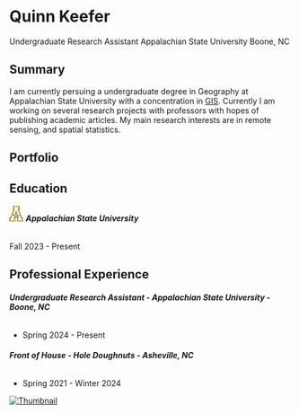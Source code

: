 # Quinn Keefer
Undergraduate Research Assistant
Appalachian State University
Boone, NC

## Summary
I am currently persuing a undergraduate degree in Geography at Appalachian State University with a concentration in [GIS](https://en.wikipedia.org/wiki/Geographic_information_system). Currently I am working on several research projects with professors with hopes of publishing academic articles. My main research interests are in remote sensing, and spatial statistics.
## Portfolio

## Education
###### <img src="app-state-block-a-logo-600px.png" width=25>   **Appalachian State University**
Fall 2023 - Present

## Professional Experience 

 ###### **Undergraduate Research Assistant - Appalachian State University - Boone, NC**
- Spring 2024 - Present
###### **Front of House - Hole Doughnuts - Asheville, NC**
- Spring 2021 - Winter 2024


<a href="https://drive.google.com/file/d/1jODs0x4Bvh9PMtwfCMBKfvEy92a8GCEP/view?usp=sharing">
  <img src="/Lab_1/gcp_and_depth.png" alt="Thumbnail" width="170" height="220">
</a>